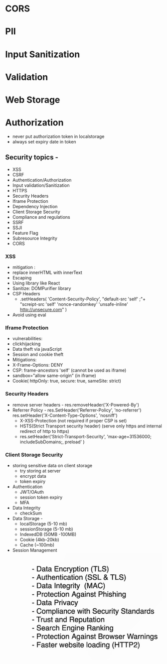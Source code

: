 # CORS

# PII

# Input Sanitization

# Validation

# Web Storage

# Authorization

- never put authorization token in localstorage
- always set expiry date in token

## Security topics -

- XSS
- CSRF
- Authentication/Authorization
- Input validation/Sanitization
- HTTPS
- Security Headers
- Iframe Protection
- Dependency Injection
- Client Storage Security
- Compliance and regulations
- SSRF
- SSJI
- Feature Flag
- Subresource Integrity
- CORS

### XSS

- mitigation :
- replace innerHTML with innerText
- Escaping
- Using library like React
- Sanitize: DOMPurifier library
- CSP Headers
  - .setHeaders(
    'Content-Security-Policy',
    "default-src 'self' ;"+
    "screipt-src 'self' 'nonce-randomkey' 'unsafe-inline' http://unsecure.com"
    )
- Avoid using eval

### Iframe Protection

- vulnerabilities:
- clickhijacking
- Data theft via javaScript
- Session and cookie theft
- Mitigations:
- X-Frame-Options: DENY
- CSP: frame-ancestors 'self' (cannot be used as iframe)
- sandbox="allow same-origin" (in iframe)
- Cookie( httpOnly: true,
  secure: true,
  sameSite: strict)

### Security Headers

- remove server headers - res.removeHeader('X-Powered-By')
- Referrer Policy - res.SetHeader('Referrer-Policy', 'no-referrer')
  res.setHeader('X-Content-Type-Options', 'nosniff')
  - X-XSS-Protection (not required if proper CSP is set)
  - HSTS(Strict Transport security header) (serve only https and internal redirect of http to https)
  - res.setHeader('Strict-Transport-Security', 'max-age=31536000; includeSubDomains;, preload' )

### Client Storage Security

- storing sensitive data on client storage
  - try storing at server
  - encrypt data
  - token expiry
- Authentication
  - JWT/OAuth
  - session token expiry
  - MFA
- Data Integrity
  - checkSum
- Data Storage -
  - localStorage (5-10 mb)
  - sessionStorage (5-10 mb)
  - IndexedDB (50MB -100MB)
  - Cookie (4kb-20kb)
  - Cache (~100mb)
- Session Management
  ![alt text]({63C0791A-808A-4460-B706-B42F1538CFF8}.png)
